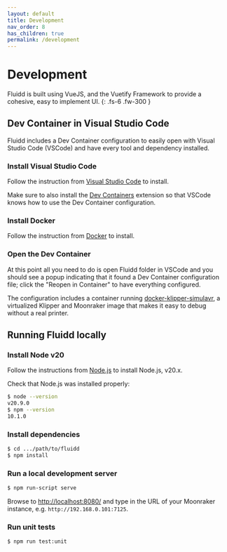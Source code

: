 ```yaml
---
layout: default
title: Development
nav_order: 8
has_children: true
permalink: /development
---
```


# Development

Fluidd is built using VueJS, and the Vuetify Framework to provide a cohesive,
easy to implement UI.
{: .fs-6 .fw-300 }

## Dev Container in Visual Studio Code

Fluidd includes a Dev Container configuration to easily open with Visual Studio Code
(VSCode) and have every tool and dependency installed.

### Install Visual Studio Code

Follow the instruction from [Visual Studio Code](https://code.visualstudio.com/) to
install.

Make sure to also install the [Dev Containers](https://marketplace.visualstudio.com/items?itemName=ms-vscode-remote.remote-containers)
extension so that VSCode knows how to use the Dev Container configuration.

### Install Docker

Follow the instruction from [Docker](https://docs.docker.com/engine/install/) to install.

### Open the Dev Container

At this point all you need to do is open Fluidd folder in VSCode and you should see a
popup indicating that it found a Dev Container configuration file; click the "Reopen in
Container" to have everything configured.

The configuration includes a container running [docker-klipper-simulavr](https://github.com/pedrolamas/docker-klipper-simulavr),
a virtualized Klipper and Moonraker image that makes it easy to debug without a real
printer.

## Running Fluidd locally

### Install Node v20

Follow the instructions from [Node.js](https://nodejs.org) to install Node.js, v20.x.

Check that Node.js was installed properly:

```bash
$ node --version
v20.9.0
$ npm --version
10.1.0
```

### Install dependencies

```bash
$ cd .../path/to/fluidd
$ npm install
```

### Run a local development server

```bash
$ npm run-script serve
```

Browse to [http://localhost:8080/](http://localhost:8080/) and type in the URL
of your Moonraker instance, e.g. `http://192.168.0.101:7125`.

### Run unit tests

```bash
$ npm run test:unit
```
